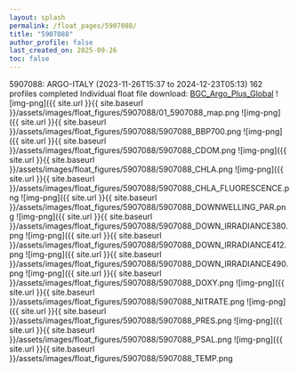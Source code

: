 ```yaml
---
layout: splash
permalink: /float_pages/5907088/
title: "5907088"
author_profile: false
last_created_on: 2025-09-26
toc: false
---
```

 
5907088: ARGO-ITALY (2023-11-26T15:37 to 2024-12-23T05:13)
162 profiles completed
Individual float file download: [BGC_Argo_Plus_Global](https://ftp.soest.hawaii.edu/bgc_argo_plus/Individual_Floats/outliers_removed/5907088_Sprof_processed.nc)
![img-png]({{ site.url }}{{ site.baseurl }}/assets/images/float_figures/5907088/01_5907088_map.png
![img-png]({{ site.url }}{{ site.baseurl }}/assets/images/float_figures/5907088/5907088_BBP700.png
![img-png]({{ site.url }}{{ site.baseurl }}/assets/images/float_figures/5907088/5907088_CDOM.png
![img-png]({{ site.url }}{{ site.baseurl }}/assets/images/float_figures/5907088/5907088_CHLA.png
![img-png]({{ site.url }}{{ site.baseurl }}/assets/images/float_figures/5907088/5907088_CHLA_FLUORESCENCE.png
![img-png]({{ site.url }}{{ site.baseurl }}/assets/images/float_figures/5907088/5907088_DOWNWELLING_PAR.png
![img-png]({{ site.url }}{{ site.baseurl }}/assets/images/float_figures/5907088/5907088_DOWN_IRRADIANCE380.png
![img-png]({{ site.url }}{{ site.baseurl }}/assets/images/float_figures/5907088/5907088_DOWN_IRRADIANCE412.png
![img-png]({{ site.url }}{{ site.baseurl }}/assets/images/float_figures/5907088/5907088_DOWN_IRRADIANCE490.png
![img-png]({{ site.url }}{{ site.baseurl }}/assets/images/float_figures/5907088/5907088_DOXY.png
![img-png]({{ site.url }}{{ site.baseurl }}/assets/images/float_figures/5907088/5907088_NITRATE.png
![img-png]({{ site.url }}{{ site.baseurl }}/assets/images/float_figures/5907088/5907088_PRES.png
![img-png]({{ site.url }}{{ site.baseurl }}/assets/images/float_figures/5907088/5907088_PSAL.png
![img-png]({{ site.url }}{{ site.baseurl }}/assets/images/float_figures/5907088/5907088_TEMP.png
